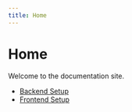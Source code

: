 ```yaml
---
title: Home
---
```


# Home

Welcome to the documentation site.

- [Backend Setup](page1)
- [Frontend Setup](page2)

